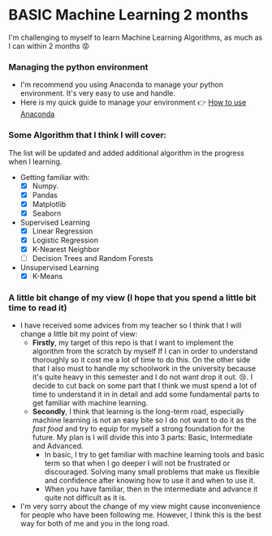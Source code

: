 # BASIC Machine Learning 2 months
I'm challenging to myself to learn Machine Learning Algorithms, as much as I can within 2 months :pout:

### Managing the python environment
- I'm recommend you using Anaconda to manage your python environment. It's very easy to use and handle.
- Here is my quick guide to manage your environment :point_right: [How to use Anaconda](https://github.com/Minhluu2911/Managing-Environment-Using-Anaconda)

### Some Algorithm that I think I will cover:
The list will be updated and added additional algorithm in the progress when I learning.

- Getting familiar with:
  - [x] Numpy.
  - [x] Pandas
  - [x] Matplotlib
  - [x] Seaborn
- Supervised Learning
  - [x] Linear Regression
  - [x] Logistic Regression
  - [x] K-Nearest Neighbor
  <!-- - [ ] Support Vector Machine (SVM) -->
  - [ ] Decision Trees and Random Forests
  <!-- - [ ] Neural networks -->
- Unsupervised Learning
  - [x] K-Means
  <!-- - [ ] DBSCAN
  - [ ] Gaussian Mixture -->

### A little bit change of my view (I hope that you spend a little bit time to read it)
- I have received some advices from my teacher so I think that I will change a little bit my point of view:
  - **Firstly**, my target of this repo is that I want to implement the algorithm from the scratch by myself If I can in order to understand thoroughly so it cost me a lot of time to do this. On the other side that I also must to handle my schoolwork in the university because it's quite heavy in this semester and I do not want drop it out. :cry:. I decide to cut back on some part that I think we must spend a lot of time to understand it in in detail and add some fundamental parts to get familiar with machine learning.
  - **Secondly**, I think that learning is the long-term road, especially machine learning is not an easy bite so I do not want to do it as the *fast food* and try to equip for myself a strong foundation for the future. My plan is I will divide this into 3 parts: Basic, Intermediate and Advanced.
     - In basic, I try to get familiar with machine learning tools and basic term so that when I go deeper I will not be frustrated or discouraged. Solving many small problems that make us flexible and confidence after knowing how to use it and when to use it.
     - When you have familiar, then in the intermediate and advance it quite not difficult as it is.
- I'm very sorry about the change of my view might cause inconvenience for people who have been following me. However, I think this is the best way for both of me and you in the long road.
